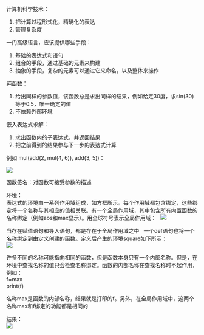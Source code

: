 计算机科学技术：  
1. 把计算过程形式化，精确化的表达
2. 管理复杂度

一门高级语言，应该提供哪些手段：  
1. 基础的表达式和语句  
2. 组合的手段，通过基础的元素来构建
3. 抽象的手段，复杂的元素可以通过它来命名，以及整体来操作

纯函数：  
1. 给出同样的参数值，该函数总是求出同样的结果，例如给定30度，求sin(30)等于0.5，唯一确定的值
2. 不依赖外部环境

嵌入表达式求解：  
1. 求出函数内的子表达式，并返回结果
2. 把之前得到的结果参与下一步的表达式计算

例如 mul(add(2, mul(4, 6)), add(3, 5))：  

![](https://github.com/yangyang510/py/blob/master/Image/biaodashijisuan.png)

函数签名：对函数可接受参数的描述

环境：  
表达式的环境由一系列作用域组成，如方框所示。每个作用域都包含绑定，这些绑定将一个名称与其相应的值相关联。有一个全局作用域，其中包含所有内置函数的名称绑定（例如abs和max显示）。用全球符号表示全局作用域：  
![](https://github.com/yangyang510/py/blob/master/Image/maxabs.png)

当存在赋值语句和导入语句，都是存在于全局作用域之中  
一个def语句也将一个名称绑定到由定义创建的函数。定义后产生的环境square如下所示：  
![](https://github.com/yangyang510/py/blob/master/Image/squer.png)


许多不同的名称可能指向相同的函数，但是函数本身只有一个内部名称。但是，在环境中查找名称的值只会检查名称绑定。函数的内部名称在查找名称时不起作用，例如：  
f=max  
print(f)  

名称max是函数的内部名称，结果就是打印的f。另外，在全局作用域中，这两个名称max和f绑定的功能都是相同的

结果：  
![](https://github.com/yangyang510/py/blob/master/Image/%E5%87%BD%E6%95%B0.png)




